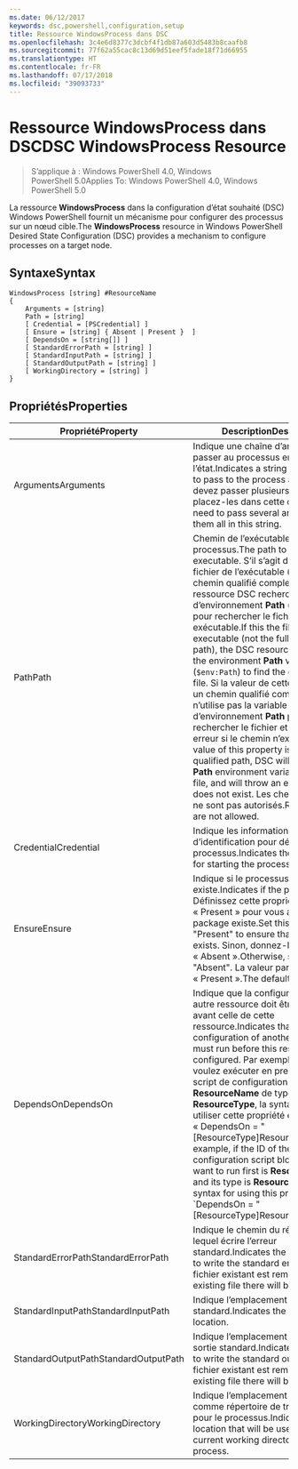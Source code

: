 ```yaml
---
ms.date: 06/12/2017
keywords: dsc,powershell,configuration,setup
title: Ressource WindowsProcess dans DSC
ms.openlocfilehash: 3c4e6d8377c3dcbf4f1db87a603d5483b8caafb8
ms.sourcegitcommit: 77f62a55cac8c13d69d51eef5fade18f71d66955
ms.translationtype: HT
ms.contentlocale: fr-FR
ms.lasthandoff: 07/17/2018
ms.locfileid: "39093733"
---
```

# <a name="dsc-windowsprocess-resource"></a><span data-ttu-id="30038-103">Ressource WindowsProcess dans DSC</span><span class="sxs-lookup"><span data-stu-id="30038-103">DSC WindowsProcess Resource</span></span>

> <span data-ttu-id="30038-104">S’applique à : Windows PowerShell 4.0, Windows PowerShell 5.0</span><span class="sxs-lookup"><span data-stu-id="30038-104">Applies To: Windows PowerShell 4.0, Windows PowerShell 5.0</span></span>

<span data-ttu-id="30038-105">La ressource **WindowsProcess** dans la configuration d’état souhaité (DSC) Windows PowerShell fournit un mécanisme pour configurer des processus sur un nœud cible.</span><span class="sxs-lookup"><span data-stu-id="30038-105">The **WindowsProcess** resource in Windows PowerShell Desired State Configuration (DSC) provides a mechanism to configure processes on a target node.</span></span>

## <a name="syntax"></a><span data-ttu-id="30038-106">Syntaxe</span><span class="sxs-lookup"><span data-stu-id="30038-106">Syntax</span></span>

```
WindowsProcess [string] #ResourceName
{
    Arguments = [string]
    Path = [string]
    [ Credential = [PSCredential] ]
    [ Ensure = [string] { Absent | Present }  ]
    [ DependsOn = [string[]] ]
    [ StandardErrorPath = [string] ]
    [ StandardInputPath = [string] ]
    [ StandardOutputPath = [string] ]
    [ WorkingDirectory = [string] ]
}
```

## <a name="properties"></a><span data-ttu-id="30038-107">Propriétés</span><span class="sxs-lookup"><span data-stu-id="30038-107">Properties</span></span>

|  <span data-ttu-id="30038-108">Propriété</span><span class="sxs-lookup"><span data-stu-id="30038-108">Property</span></span>  |  <span data-ttu-id="30038-109">Description</span><span class="sxs-lookup"><span data-stu-id="30038-109">Description</span></span>   |
|---|---|
| <span data-ttu-id="30038-110">Arguments</span><span class="sxs-lookup"><span data-stu-id="30038-110">Arguments</span></span>| <span data-ttu-id="30038-111">Indique une chaîne d’arguments à passer au processus en l’état.</span><span class="sxs-lookup"><span data-stu-id="30038-111">Indicates a string of arguments to pass to the process as-is.</span></span> <span data-ttu-id="30038-112">Si vous devez passer plusieurs arguments, placez-les dans cette chaîne.</span><span class="sxs-lookup"><span data-stu-id="30038-112">If you need to pass several arguments, put them all in this string.</span></span>|
| <span data-ttu-id="30038-113">Path</span><span class="sxs-lookup"><span data-stu-id="30038-113">Path</span></span>| <span data-ttu-id="30038-114">Chemin de l’exécutable du processus.</span><span class="sxs-lookup"><span data-stu-id="30038-114">The path to the process executable.</span></span> <span data-ttu-id="30038-115">S’il s’agit du nom de fichier de l’exécutable (et non du chemin qualifié complet), la ressource DSC recherche la variable d’environnement **Path** (`$env:Path`) pour rechercher le fichier exécutable.</span><span class="sxs-lookup"><span data-stu-id="30038-115">If this the file name of the executable (not the fully qualified path), the DSC resource will search the environment **Path** variable (`$env:Path`) to find the executable file.</span></span> <span data-ttu-id="30038-116">Si la valeur de cette propriété est un chemin qualifié complet, DSC n’utilise pas la variable d’environnement **Path** pour rechercher le fichier et génère une erreur si le chemin n’existe pas.</span><span class="sxs-lookup"><span data-stu-id="30038-116">If the value of this property is a fully qualified path, DSC will not use the **Path** environment variable to find the file, and will throw an error if the path does not exist.</span></span> <span data-ttu-id="30038-117">Les chemins relatifs ne sont pas autorisés.</span><span class="sxs-lookup"><span data-stu-id="30038-117">Relative paths are not allowed.</span></span>|
| <span data-ttu-id="30038-118">Credential</span><span class="sxs-lookup"><span data-stu-id="30038-118">Credential</span></span>| <span data-ttu-id="30038-119">Indique les informations d’identification pour démarrer le processus.</span><span class="sxs-lookup"><span data-stu-id="30038-119">Indicates the credentials for starting the process.</span></span>|
| <span data-ttu-id="30038-120">Ensure</span><span class="sxs-lookup"><span data-stu-id="30038-120">Ensure</span></span>| <span data-ttu-id="30038-121">Indique si le processus existe.</span><span class="sxs-lookup"><span data-stu-id="30038-121">Indicates if the process exists.</span></span> <span data-ttu-id="30038-122">Définissez cette propriété sur « Present » pour vous assurer que le package existe.</span><span class="sxs-lookup"><span data-stu-id="30038-122">Set this property to "Present" to ensure that the process exists.</span></span> <span data-ttu-id="30038-123">Sinon, donnez-lui la valeur « Absent ».</span><span class="sxs-lookup"><span data-stu-id="30038-123">Otherwise, set it to "Absent".</span></span> <span data-ttu-id="30038-124">La valeur par défaut est « Present ».</span><span class="sxs-lookup"><span data-stu-id="30038-124">The default is "Present".</span></span>|
| <span data-ttu-id="30038-125">DependsOn</span><span class="sxs-lookup"><span data-stu-id="30038-125">DependsOn</span></span> | <span data-ttu-id="30038-126">Indique que la configuration d’une autre ressource doit être exécutée avant celle de cette ressource.</span><span class="sxs-lookup"><span data-stu-id="30038-126">Indicates that the configuration of another resource must run before this resource is configured.</span></span> <span data-ttu-id="30038-127">Par exemple, si vous voulez exécuter en premier le bloc de script de configuration de ressource **ResourceName** de type **ResourceType**, la syntaxe pour utiliser cette propriété est « DependsOn = "[ResourceType]ResourceName" ».</span><span class="sxs-lookup"><span data-stu-id="30038-127">For example, if the ID of the resource configuration script block that you want to run first is **ResourceName** and its type is **ResourceType**, the syntax for using this property is \`DependsOn = "[ResourceType]ResourceName"\`\` .</span></span>|
| <span data-ttu-id="30038-128">StandardErrorPath</span><span class="sxs-lookup"><span data-stu-id="30038-128">StandardErrorPath</span></span>| <span data-ttu-id="30038-129">Indique le chemin du répertoire dans lequel écrire l’erreur standard.</span><span class="sxs-lookup"><span data-stu-id="30038-129">Indicates the directory path to write the standard error.</span></span> <span data-ttu-id="30038-130">Tout fichier existant est remplacé.</span><span class="sxs-lookup"><span data-stu-id="30038-130">Any existing file there will be overwritten.</span></span>|
| <span data-ttu-id="30038-131">StandardInputPath</span><span class="sxs-lookup"><span data-stu-id="30038-131">StandardInputPath</span></span>| <span data-ttu-id="30038-132">Indique l’emplacement d’entrée standard.</span><span class="sxs-lookup"><span data-stu-id="30038-132">Indicates the standard input location.</span></span>|
| <span data-ttu-id="30038-133">StandardOutputPath</span><span class="sxs-lookup"><span data-stu-id="30038-133">StandardOutputPath</span></span>| <span data-ttu-id="30038-134">Indique l’emplacement où écrire la sortie standard.</span><span class="sxs-lookup"><span data-stu-id="30038-134">Indicates the location to write the standard output.</span></span> <span data-ttu-id="30038-135">Tout fichier existant est remplacé.</span><span class="sxs-lookup"><span data-stu-id="30038-135">Any existing file there will be overwritten.</span></span>|
| <span data-ttu-id="30038-136">WorkingDirectory</span><span class="sxs-lookup"><span data-stu-id="30038-136">WorkingDirectory</span></span>| <span data-ttu-id="30038-137">Indique l’emplacement à utiliser comme répertoire de travail actuel pour le processus.</span><span class="sxs-lookup"><span data-stu-id="30038-137">Indicates the location that will be used as the current working directory for the process.</span></span>|